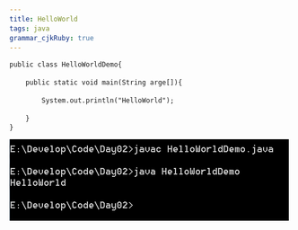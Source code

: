 ```yaml
---
title: HelloWorld 
tags: java
grammar_cjkRuby: true
---
```


``` stylus
public class HelloWorldDemo{

	public static void main(String arge[]){
		
		System.out.println("HelloWorld");
		
	}
}
```

![运行效果][1]

  [1]: https://www.github.com/manpusha/githubimg/raw/master/images/1499068484198.jpg